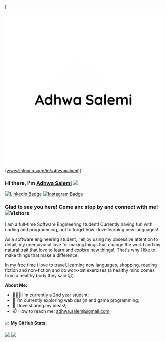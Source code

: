 [![Header](https://github.com/AdhyyH/AdhyyH/blob/main/readme_header.png "Header")(www.linkedin.com/in/adhwasalemi)]
### Hi there, I'm <a href="www.linkedin.com/in/adhwasalemi" target="_blank">Adhwa Salemi</a> <img src="https://media.giphy.com/media/hvRJCLFzcasrR4ia7z/giphy.gif" width="25px">

[![Linkedin Badge](https://img.shields.io/badge/-LinkedIn-0e76a8?style=flat-square&logo=Linkedin&logoColor=white)](www.linkedin.com/in/adhwasalemi)
[![Instagram Badge](https://img.shields.io/badge/-Instagram-e4405f?style=flat-square&logo=Instagram&logoColor=white)](https://instagram.com/adhyromero_/)

### Glad to see you here! Come and stop by and connect with me! &nbsp;  ![Visitors](https://visitor-badge.glitch.me/badge?page_id=AdhyyH.AdhyyH)

I am a full-time Software Engineering student! Currently having fun with coding and programming, not to forget how i love learning new languages!.

As a software engineering student, I enjoy using my obsessive attention to detail, my unequivocal love for making things that change the world and my natural trait that love to learn and explore new things!. That's why I like to make things that make a difference.

In my free time i love to travel, learning new languages, shopping, reading fiction and non-fiction and do work-out exercises (a healthy mind comes from a healthy body they said 😮).

**About Me:**

- 👨🏻‍💻 I’m currently a 2nd year student;
- 🚀 I’m currently exploring web design and game programming;
- 💬 I love sharing my ideas!;
- 📫 How to reach me: <adhwa.salemi@gmail.com>;

📈 **My GitHub Stats:**

<p>
  <img height="180em" src="https://github-readme-stats.vercel.app/api?username=AdhyyH&show_icons=true&hide_border=true&&count_private=true&include_all_commits=true" />
  <img height="180em" src="https://github-readme-stats.vercel.app/api/top-langs/?username=AdhyyH&exclude_repo=KNN-Image-Classification&show_icons=true&hide_border=true&layout=compact&langs_count=8"/>
</p>
